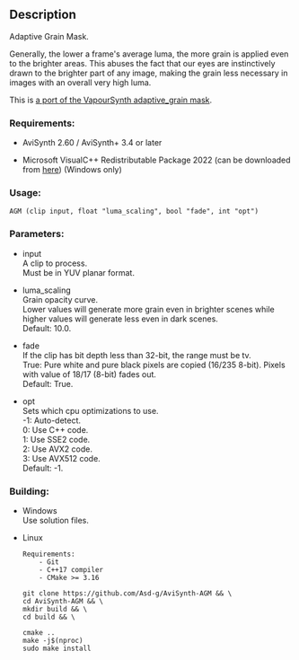 ## Description

Adaptive Grain Mask.

Generally, the lower a frame's average luma, the more grain is applied even to the brighter areas. This abuses the fact that our eyes are instinctively drawn to the brighter part of any image, making the grain less necessary in images with an overall very high luma.

This is [a port of the VapourSynth adaptive_grain mask](https://git.kageru.moe/kageru/adaptivegrain).

### Requirements:

- AviSynth 2.60 / AviSynth+ 3.4 or later

- Microsoft VisualC++ Redistributable Package 2022 (can be downloaded from [here](https://github.com/abbodi1406/vcredist/releases)) (Windows only)

### Usage:

```
AGM (clip input, float "luma_scaling", bool "fade", int "opt")
```

### Parameters:

- input\
    A clip to process.\
    Must be in YUV planar format.

- luma_scaling\
    Grain opacity curve.\
    Lower values will generate more grain even in brighter scenes while higher values will generate less even in dark scenes.\
    Default: 10.0.

- fade\
    If the clip has bit depth less than 32-bit, the range must be tv.\
    True: Pure white and pure black pixels are copied (16/235 8-bit). Pixels with value of 18/17 (8-bit) fades out.\
    Default: True.

- opt\
    Sets which cpu optimizations to use.\
    -1: Auto-detect.\
    0: Use C++ code.\
    1: Use SSE2 code.\
    2: Use AVX2 code.\
    3: Use AVX512 code.\
    Default: -1.

### Building:

- Windows\
    Use solution files.

- Linux
    ```
    Requirements:
        - Git
        - C++17 compiler
        - CMake >= 3.16
    ```
    ```
    git clone https://github.com/Asd-g/AviSynth-AGM && \
    cd AviSynth-AGM && \
    mkdir build && \
    cd build && \

    cmake ..
    make -j$(nproc)
    sudo make install
    ```
